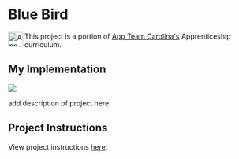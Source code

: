 # Blue Bird

<img src="https://raw.githubusercontent.com/appteamcarolina/apprentice-projects-s22/352fd1d9154756965025ac34e5048ae89a944493/assets/appteam-sp22-transparent-logo.png" width="30px" align="left" alt="App Team Carolina Logo">

This project is a portion of <a href="https://appteamcarolina.com">App Team Carolina's</a> Apprenticeship curriculum.

## My Implementation

<img src=(./image.png)>


add description of project here


## Project Instructions
View project instructions [here](./instructions.md).
